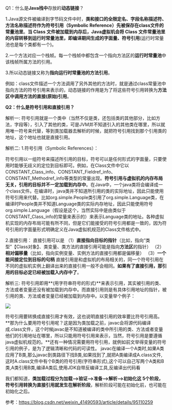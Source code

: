 Q1：什么是**Java栈中**存放的**动态链接**？

1.Java源文件被编译到字节码文件中时，**类和接口的全限定名、字段名称描述符、方法名称描述符作为符号引用（Symbolic Reference）先被保存在class文件的常量池里**。**当 Class 文件被加载到内存后，Java虚拟机会将 Class 文件常量池里的内容转移到运行时常量池里，即编译期间生成的字面量、符号引用**(运行时常量池也是每个类都有一个)。

2.一个方法对应一个栈帧。每一个栈帧中都包含一个指向方法区的**运行时常量池**中该栈帧所属方法的引用。

3.所以动态链接又称为**指向运行时常量池的方法引用**。

例如：class文件描述一个方法调用了另外其他的方法时，就是通过class常量池中指向方法的符号引用来表示的，动态链接的作用是为了将这些符号引用转换为**方法区中调用方法的直接(原始)引用**。



**Q2：什么是符号引用和直接引用？**

解析一:
符号引用就是一个类中（当然不仅是类，还包括类的其他部分，比如方法，字段等），引入了其他的类，可是JVM并不知道引入的其他类在哪里，所以就用唯一符号来代替，等到类加载器去解析的时候，就把符号引用找到那个引用类的地址，这个地址也就是直接引用。

解析二:
1.符号引用（Symbolic References）：

符号引用以一组符号来描述所引用的目标，符号可以是任何形式的字面量，只要使用时能够无歧义的定位到目标即可。例如，在Class文件中它以CONSTANT_Class_info、CONSTANT_Fieldref_info、CONSTANT_Methodref_info等类型的常量出现。**符号引用与虚拟机的内存布局无关，引用的目标并不一定加载到内存中**。在Java中，一个java类将会编译成一个class文件。在编译时，java类并不知道所引用的类的实际地址，因此只能使用符号引用来代替。比如org.simple.People类引用了org.simple.Language类，在编译时People类并不知道Language类的实际内存地址，因此只能使用符号org.simple.Language（假设是这个，当然实际中是由类似于CONSTANT_Class_info的常量来表示的）来表示Language类的地址。各种虚拟机实现的内存布局可能有所不同，但是它们能接受的符号引用都是一致的，因为符号引用的字面量形式明确定义在Java虚拟机规范的Class文件格式中。

2.直接引用：
直接引用可以是
（1）**直接指向目标的指针**（比如，指向“类型”【Class对象】、类变量、类方法的直接引用可能是指向**方法区**的指针）
（2）**相对偏移量**（比如，指向实例变量、实例方法的直接引用都是偏移量）
（3）**一个能间接定位到目标的句柄**
直接引用是和虚拟机的布局相关的，同一个符号引用在不同的虚拟机实例上翻译出来的直接引用一般不会相同。**如果有了直接引用，那引用的目标必定已经被加载入内存中了**。

解析三:
符号引用即用**(用字符串符号的形式)**来表示引用，其实被引用的类、方法或者变量还没有被加载到内存中。而直接引用则是有具体引用地址的指针，被引用的类、方法或者变量已经被加载到内存中。以变量举个例子：

![](https://springboot-vue-blog.oss-cn-hangzhou.aliyuncs.com/img-for-typora/%E7%AC%A6%E5%8F%B7%E5%BC%95%E7%94%A8%E5%92%8C%E7%9B%B4%E6%8E%A5%E5%BC%95%E7%94%A8.png)

符号引用要转换成直接引用才有效，这也说明直接引用的效率要比符号引用高。**那为什么要用符号引用呢？这是因为类加载之前，javac会将源代码编译成.class文件，这个时候javac是不知道被编译的类中所引用的类、方法或者变量他们的引用地址在哪里，所以只能用符号引用来表示，当然，符号引用是要遵循java虚拟机规范的。**还有一种情况需要用符号引用，就例如前文举得变量的符号引用的例子，是为了逻辑清晰和代码的可读性。
javac在编译一个A类时,如果A类应用了B类,那么javac到类路径下找B类,如果找到了,就把A类编译成A.class文件,这时A.class文件中有个B类的符号引用(字符串形式),这个可以自己写两个A类和B类,A类引用B类,编译A类后,使用JDK自带反编译工具,反编译出代码看

我们都知道，**类加载过程分为加载—>验证—>准备—>解析—>初始化这 5个阶段，符号引用转换为直接引用就发生在解析阶段**，解析阶段可能在初始化前，也可能在初始化之后。



参考：https://blog.csdn.net/weixin_41490593/article/details/95110259